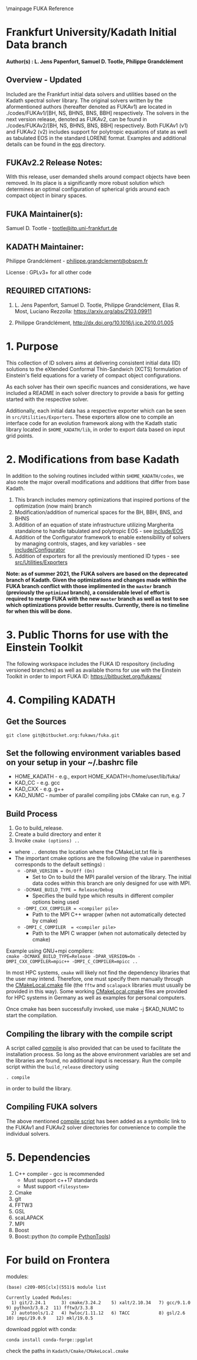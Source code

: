 \mainpage FUKA Reference
# Frankfurt University/Kadath Initial Data branch
#### Author(s)    : L. Jens Papenfort, Samuel D. Tootle, Philippe Grandclément

## Overview - Updated
Included are the Frankfurt initial data solvers and utilities based on the Kadath
  spectral solver library.  The original solvers written by the aformentioned authors
  (hereafter denoted as FUKAv1) are located in ./codes/FUKAv1/[BH, NS, BHNS, BNS, BBH] respectively.
  The solvers in the next version release, denoted as FUKAv2, can be found in ./codes/FUKAv2/[BH, NS, BHNS, BNS, BBH] respectively.
	Both FUKAv1 (v1) and FUKAv2 (v2) includes support for polytropic equations of state as well as tabulated EOS
  in the standard LORENE format.  Examples and additional details can be found in the [eos](https://bitbucket.org/fukaws/fuka/src/fuka/eos/) directory.

## FUKAv2.2 Release Notes:
With this release, user demanded shells around compact objects have been removed.  In its place is a significantly more robust solution
which determines an optimal configuration of spherical grids around each compact object in binary spaces. 
  
## FUKA Maintainer(s):  

Samuel D. Tootle - tootle@itp.uni-frankfurt.de

## KADATH Maintainer:
Philippe Grandclément - philippe.grandclement@obspm.fr

License      : GPLv3+ for all other code  

## REQUIRED CITATIONS:

1) L. Jens Papenfort, Samuel D. Tootle, Philippe Grandclément, Elias R. Most, Luciano Rezzolla: https://arxiv.org/abs/2103.09911  
  
2) Philippe Grandclément, http://dx.doi.org/10.1016/j.jcp.2010.01.005  

# 1. Purpose

This collection of ID solvers aims at delivering consistent initial data (ID)
solutions to the eXtended Conformal Thin-Sandwich (XCTS) formulation of
Einstein's field equations for a variety of compact object configurations.
  
As each solver has their own specific nuances and considerations, we have included
a README in each solver directory to provide a basis for getting started with the 
respective solver.  
  
Additionally, each initial data has a respective exporter which can be seen 
in `src/Utilities/Exporters`.  These exporters allow one to compile an interface code 
for an evolution framework along with the Kadath static library located in `$HOME_KADATH/lib`, in 
order to export data based on input grid points.  

# 2. Modifications from base Kadath

In addition to the solving routines included within `$HOME_KADATH/codes`, we also note the major overall modifications 
and additions that differ from base Kadath.  
1.  This branch includes memory optimizations that inspired portions of the optimization (now main) branch  
2.  Modification/addition of numerical spaces for the BH, BBH, BNS, and BHNS  
3.  Addition of an equation of state infrastructure utilizing Margherita standalone to handle
tabulated and polytropic EOS - see [include/EOS](https://bitbucket.org/fukaws/fuka/src/fuka/include/EOS)  
4.  Addition of the Configurator framework to enable extensibility of solvers by managing controls,
stages, and key variables - see [include/Configurator](https://bitbucket.org/fukaws/fuka/src/fuka/include/Configurator)  
5.  Addition of exporters for all the previously mentioned ID types - see [src/Utilities/Exporters](https://bitbucket.org/fukaws/fuka/src/fuka/src/Utilities/Exporters)

**Note: as of summer 2021, the FUKA solvers are based on the deprecated branch of Kadath.  Given the optimizations and changes made
within the FUKA branch conflict with those implimented in the `master` branch (previously the `optimized` branch), a considerable
level of effort is required to merge FUKA with the new `master` branch as well as test to see which optimizations provide better results.
Currently, there is no timeline for when this will be done.**

# 3. Public Thorns for use with the Einstein Toolkit

The following workspace includes the FUKA ID respository (including versioned branches) 
as well as available thorns for use with the Einstein Toolkit in order to import FUKA ID:
https://bitbucket.org/fukaws/



# 4. Compiling KADATH

## Get the Sources

`git clone git@bitbucket.org:fukaws/fuka.git`

## Set the following environment variables based on your setup in your ~/.bashrc file

- HOME_KADATH - e.g., export HOME_KADATH=/home/user/lib/fuka/
- KAD_CC - e.g. gcc
- KAD_CXX - e.g. g++
- KAD_NUMC - number of parallel compiling jobs CMake can run, e.g. 7

## Build Process

1. Go to build_release.
2. Create a build directory and enter it
3. Invoke `cmake (options) ..`
  - where `..` denotes the location where the CMakeList.txt file is
  - The important cmake options are the following (the value in parentheses corresponds to the default settings) :
    - `-DPAR_VERSION = On/Off (On)`
      - Set to On to build the MPI parallel version of the library. The initial data codes within this branch are only designed for use with MPI.
    - `-DCMAKE_BUILD_TYPE = Release/Debug`
      - Specifies the build type which results in different compiler options being used
    - `-DMPI_CXX_COMPILER = <compiler pile>`
      - Path to the MPI C++ wrapper (when not automatically detected by cmake)
    - `-DMPI_C_COMPILER  = <compiler pile>`
      - Path to the MPI C wrapper (when not automatically detected by cmake)

Example using GNU+mpi compilers:  
    `cmake -DCMAKE_BUILD_TYPE=Release -DPAR_VERSION=On -DMPI_CXX_COMPILER=mpic++ -DMPI_C_COMPILER=mpicc ..`

In most HPC systems, `cmake` will likely not find the dependency libraries that the user may intend.  Therefore,
one must specify them manually through the [CMakeLocal.cmake](https://bitbucket.org/fukaws/fuka/src/fuka/Cmake/CMakeLocal.cmake) file 
(the `fftw` and `scalapack` libraries must usually be provided in this way). 
Some working [CMakeLocal.cmake](https://bitbucket.org/fukaws/fuka/src/fuka/Cmake/CMakeLocal.cmake) files 
are provided for HPC systems in Germany as well as examples for personal computers.

Once cmake has been successfully invoked, use make -j $KAD_NUMC to start the compilation.

## Compiling the library with the compile script

A script called [compile](https://bitbucket.org/fukaws/fuka/src/fuka/build_release/compile) is also provided that can be used to facilitate the installation process. So long as the above environment variables are set and the libraries are found, no additional input is necessary.
Run the compile script within the `build_release` directory using 

`. compile` 

in order to build the library.  

## Compiling FUKA solvers
The above mentioned [compile script](https://bitbucket.org/fukaws/fuka/src/fuka/build_release/compile) has been added as a symbolic link to the FUKAv1 and FUKAv2 solver directories for convenience to compile the individual solvers.

# 5. Dependencies

1. C++ compiler - gcc is recommended
    - Must support c++17 standards
    - Must support `<filesystem>`
2. Cmake
3. git
4. FFTW3
5. GSL
6. scaLAPACK
7. MPI
8. Boost
9. Boost::python (to compile [PythonTools](https://bitbucket.org/fukaws/fuka/src/fuka/codes/PythonTools/))



# For build on Frontera

modules:

```
(base) c209-005[clx](551)$ module list

Currently Loaded Modules:
  1) git/2.24.1      3) cmake/3.24.2    5) xalt/2.10.34   7) gcc/9.1.0   9) python3/3.8.2  11) fftw3/3.3.8
  2) autotools/1.2   4) hwloc/1.11.12   6) TACC           8) gsl/2.6    10) impi/19.0.9    12) mkl/19.0.5
```

download pgplot with conda:

```
conda install conda-forge::pgplot
```

check the paths in `Kadath/Cmake/CMakeLocal.cmake`